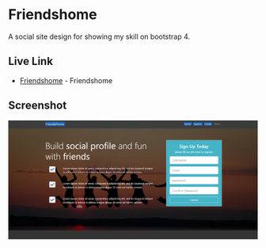 # Friendshome

A social site design for showing my skill on bootstrap 4. 


## Live Link


* [Friendshome](https://frontendproject4.nerdjfpb.com/) - Friendshome


## Screenshot


![Screenshot](https://github.com/nerdjfpb/Friendshome/blob/master/FriendsHome.PNG)

